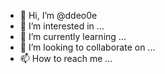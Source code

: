 - 👋 Hi, I’m @ddeo0e
- 👀 I’m interested in ...
- 🌱 I’m currently learning ...
- 💞️ I’m looking to collaborate on ...
- 📫 How to reach me ...

<!---
ddeo0e/ddeo0e is a ✨ special ✨ repository because its `README.md` (this file) appears on your GitHub profile.
You can click the Preview link to take a look at your changes.
--->
